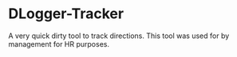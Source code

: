 # DLogger-Tracker
A very quick dirty tool to track directions.
This tool was used for by management for HR purposes.
